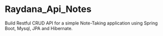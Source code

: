 # Raydana_Api_Notes
Build Restful CRUD API for a simple Note-Taking application using Spring Boot, Mysql, JPA and Hibernate.

